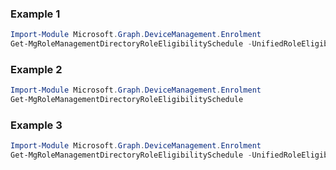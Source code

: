 ### Example 1
```powershell
Import-Module Microsoft.Graph.DeviceManagement.Enrolment
Get-MgRoleManagementDirectoryRoleEligibilitySchedule -UnifiedRoleEligibilityScheduleId $unifiedRoleEligibilityScheduleId
```
### Example 2
```powershell
Import-Module Microsoft.Graph.DeviceManagement.Enrolment
Get-MgRoleManagementDirectoryRoleEligibilitySchedule
```
### Example 3
```powershell
Import-Module Microsoft.Graph.DeviceManagement.Enrolment
Get-MgRoleManagementDirectoryRoleEligibilitySchedule -UnifiedRoleEligibilityScheduleId $unifiedRoleEligibilityScheduleId
```

